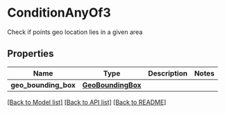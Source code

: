 # ConditionAnyOf3

Check if points geo location lies in a given area
## Properties
Name | Type | Description | Notes
------------ | ------------- | ------------- | -------------
**geo_bounding_box** | [**GeoBoundingBox**](GeoBoundingBox.md) |  | 

[[Back to Model list]](../README.md#documentation-for-models) [[Back to API list]](../README.md#documentation-for-api-endpoints) [[Back to README]](../README.md)


